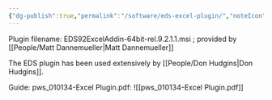 ```yaml
---
{"dg-publish":true,"permalink":"/software/eds-excel-plugin/","noteIcon":"","created":"2025-05-20T09:18:17.303-05:00"}
---
```


Plugin filename: EDS92ExcelAddin-64bit-rel.9.2.1.1.msi ; provided by [[People/Matt Dannemueller\|Matt Dannemueller]]

The EDS plugin has been used extensively by [[People/Don Hudgins\|Don Hudgins]].

Guide: pws_010134-Excel Plugin.pdf: ![[pws_010134-Excel Plugin.pdf]]
